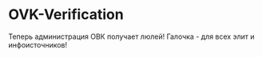 # OVK-Verification
Теперь администрация ОВК получает люлей! Галочка - для всех элит и инфоисточников!
